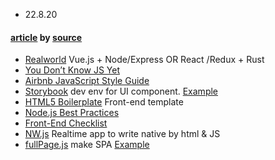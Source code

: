  - 22.8.20
#### [article](https://techtalk.vn/9-github-repo-pho-bien-va-huu-ich-danh-cho-web-developer.html) by [source](https://www.facebook.com/Techtalkvietnam/posts/2659594797594451)
   * [Realworld](https://github.com/gothinkster/realworld) Vue.js + Node/Express OR React /Redux + Rust
   * [You Don’t Know JS Yet](https://github.com/getify/You-Dont-Know-JS)
   * [Airbnb JavaScript Style Guide](https://github.com/airbnb/javascript)
   * [Storybook](https://github.com/storybookjs/storybook) dev env for UI component. [Example](https://storybook.js.org/docs/examples/)
   * [HTML5 Boilerplate](https://github.com/h5bp/html5-boilerplate) Front-end template
   * [Node.js Best Practices](https://github.com/goldbergyoni/nodebestpractices)
   * [Front-End Checklist](https://github.com/thedaviddias/Front-End-Checklist)
   * [NW.js](https://github.com/nwjs/nw.js) Realtime app to write native by html & JS
   * [fullPage.js](https://github.com/alvarotrigo/fullPage.js) make SPA [Example](https://alvarotrigo.com/fullPage/#examples)
